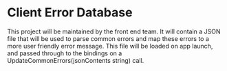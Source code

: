 # Client Error Database

This project will be maintained by the front end team. It will contain a JSON file that will be used to parse common errors and map these errors to a more user friendly error message. This file will be loaded on app launch, and passed through to the bindings on a UpdateCommonErrors(jsonContents string) call. 
